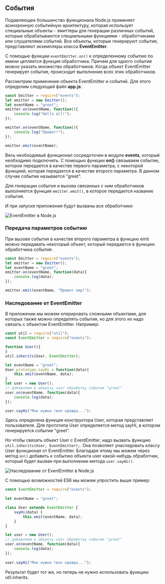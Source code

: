 ## События

Подавляющее большинство функционала Node.js применяет асинхронную событийную архитектуру, которая использует специальные объекты - эмиттеры для генерации различных событий, которые обрабатываются 
специальными функциями - обработчиками или слушателями событий. Все объекты, которые генерируют события, представляют экземпляры класса **EventEmitter**.

С помощью функции `eventEmitter.on()` к определенному событию по имени цепляется функция обработчика. Причем для одного события можно указать множество обработчиков. 
Когда объект EventEmitter генерирует событие, происходит выполнение всех этих обработчиков.

Рассмотрим применение объекта EventEmitter и событий. Для этого определим следующий файл **app.js**:

```js
const Emitter = require("events");
let emitter = new Emitter();
let eventName = "greet";
emitter.on(eventName, function(){
    console.log("Hello all!");
});

emitter.on(eventName, function(){
    console.log("Привет!");
});

emitter.emit(eventName);
```

Весь необходимый функционал сосредоточен в модуле **events**, который необходимо подключить. С помощью функции **on()** 
связываем событие, которое передается в качестве первого параметра, с некоторой функцией, которая передается в качестве второго параметра. В данном случае 
событие называется "greet".

Для генерации события и вызова связанных с ним обработчиков выполняется функция `emitter.emit()`, в которое передается название события.

И при запуске приложения будут вызваны все обработчики:

![EventEmitter в Node.js](https://metanit.com/web/nodejs/pics/2.21.png)

### Передача параметров событию

При вызове события в качестве второго параметра в функцию emit можно передавать некоторый объект, который передается в функцию обработчика события:

```js
const Emitter = require("events");
let emitter = new Emitter();
let eventName = "greet";
emitter.on(eventName, function(data){
    console.log(data);
});

emitter.emit(eventName, "Привет пир!");
```

### Наследование от EventEmitter

В приложении мы можем оперировать сложными объектами, для которых также можно определять события, но для этого их надо связать с объектом EventEmitter. Например:

```js
const util = require("util");
const EventEmitter = require("events");

function User(){
}
util.inherits(User, EventEmitter);

let eventName = "greet";
User.prototype.sayHi = function(data){
    this.emit(eventName, data);
}
let user = new User();
// добавляем к объекту user обработку события "greet"
user.on(eventName, function(data){
    console.log(data);
});

user.sayHi("Мне нужна твоя одежда...");
```

Здесь определена функция конструктора User, которая представляет пользователя. Для прототипа User определяется метод sayHi, в котором генерируется 
событие "greet".

Но чтобы связать объект User с EventEmitter, надо вызвать функцию `util.inherits(User, EventEmitter);`. Она позволяет унаследовать 
классу User функционал от EventEmitter. Благодаря этому мы можем через метод `on()` добавить к событию объекта user какой-нибудь обработчик, который будет вызван при выполнении метода `user.sayHi()`.

![Наследование от EventEmitter в Node.js](https://metanit.com/web/nodejs/pics/2.22.png)

С помощью возможностей ES6 мы можем упростить выше пример:

```js
const EventEmitter = require("events");
 
let eventName = "greet";

class User extends EventEmitter {
    sayHi(data) {
        this.emit(eventName, data);
    }
}

let user = new User();
// добавляем к объекту user обработку события "greet"
user.on(eventName, function(data){
    console.log(data);
});
 
user.sayHi("Мне нужна твоя одежда...");
```

Результат будет тот же, но теперь не нужно использовать функцию util.inherits.

